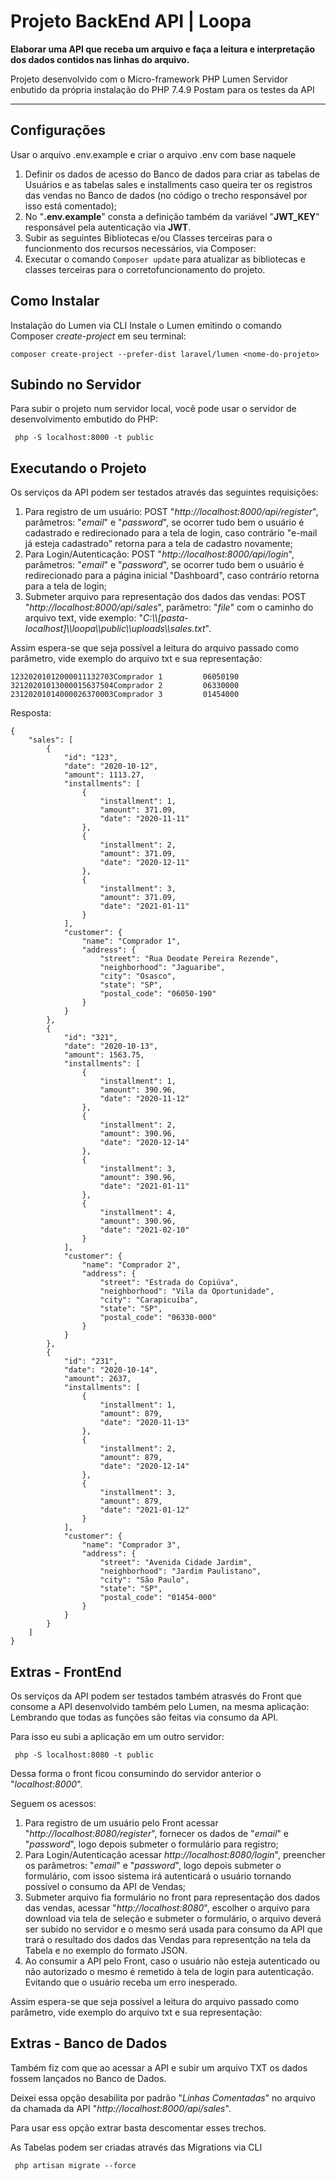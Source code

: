 # Projeto BackEnd API | Loopa 



**Elaborar uma API que receba um arquivo e faça a leitura e interpretação dos dados contidos nas linhas do arquivo.**

Projeto desenvolvido com o Micro-framework PHP Lumen
Servidor enbutido da própria instalação do PHP 7.4.9 
Postam para os testes da API

---

## Configurações

Usar o arquivo .env.example e criar o arquivo .env com base naquele

1. Definir os dados de acesso do Banco de dados para criar as tabelas de Usuários e as tabelas sales e installments caso queira ter os registros das vendas no Banco de dados (no código o trecho responsável por isso está comentado);
2. No "**.env.example**" consta a definição também da variável "**JWT_KEY**" responsável pela autenticação via **JWT**.
3. Subir as seguintes Bibliotecas e/ou Classes terceiras para o funcionmento dos recursos necessários, via Composer:
4. Executar o comando ``` Composer update ``` para atualizar as bibliotecas e classes terceiras para o corretofuncionamento do projeto.

## Como Instalar

Instalação do Lumen via CLI
Instale o Lumen emitindo o comando Composer *create-project* em seu terminal:

```
composer create-project --prefer-dist laravel/lumen <nome-do-projeto>
```

## Subindo no Servidor

Para subir o projeto num servidor local, você pode usar o servidor de desenvolvimento embutido do PHP: 

```
 php -S localhost:8000 -t public
```

## Executando o Projeto 

Os serviços da API podem ser testados através das seguintes requisições:

1. Para registro de um usuário: POST "*http://localhost:8000/api/register*", parâmetros: "*email*" e "*password*", se ocorrer tudo bem o usuário é cadastrado e redirecionado para a tela de login, caso contrário "e-mail já esteja cadastrado" retorna para a tela de cadastro novamente;
2. Para Login/Autenticação: POST "*http://localhost:8000/api/login*", parâmetros: "*email*" e "*password*", se ocorrer tudo bem o usuário é redirecionado para a página inicial "Dashboard", caso contrário retorna para a tela de login;
3. Submeter arquivo para representação dos dados das vendas: POST "*http://localhost:8000/api/sales*", parâmetro: "*file*" com o caminho do arquivo text, vide exemplo: "*C:\\\\[pasta-localhost]\\\\loopa\\\\public\\\\uploads\\\\sales.txt*".

Assim espera-se que seja possível a leitura do arquivo passado como parâmetro, vide exemplo do arquivo txt e sua representação:

```
12320201012000011132703Comprador 1         06050190
32120201013000015637504Comprador 2         06330000
23120201014000026370003Comprador 3         01454000
```

Resposta:

```
{
    "sales": [
        {
            "id": "123",
            "date": "2020-10-12",
            "amount": 1113.27,
            "installments": [
                {
                    "installment": 1,
                    "amount": 371.09,
                    "date": "2020-11-11"
                },
                {
                    "installment": 2,
                    "amount": 371.09,
                    "date": "2020-12-11"
                },
                {
                    "installment": 3,
                    "amount": 371.09,
                    "date": "2021-01-11"
                }
            ],
            "customer": {
                "name": "Comprador 1",
                "address": {
                    "street": "Rua Deodate Pereira Rezende",
                    "neighborhood": "Jaguaribe",
                    "city": "Osasco",
                    "state": "SP",
                    "postal_code": "06050-190"
                }
            }
        },
        {
            "id": "321",
            "date": "2020-10-13",
            "amount": 1563.75,
            "installments": [
                {
                    "installment": 1,
                    "amount": 390.96,
                    "date": "2020-11-12"
                },
                {
                    "installment": 2,
                    "amount": 390.96,
                    "date": "2020-12-14"
                },
                {
                    "installment": 3,
                    "amount": 390.96,
                    "date": "2021-01-11"
                },
                {
                    "installment": 4,
                    "amount": 390.96,
                    "date": "2021-02-10"
                }
            ],
            "customer": {
                "name": "Comprador 2",
                "address": {
                    "street": "Estrada do Copiúva",
                    "neighborhood": "Vila da Oportunidade",
                    "city": "Carapicuíba",
                    "state": "SP",
                    "postal_code": "06330-000"
                }
            }
        },
        {
            "id": "231",
            "date": "2020-10-14",
            "amount": 2637,
            "installments": [
                {
                    "installment": 1,
                    "amount": 879,
                    "date": "2020-11-13"
                },
                {
                    "installment": 2,
                    "amount": 879,
                    "date": "2020-12-14"
                },
                {
                    "installment": 3,
                    "amount": 879,
                    "date": "2021-01-12"
                }
            ],
            "customer": {
                "name": "Comprador 3",
                "address": {
                    "street": "Avenida Cidade Jardim",
                    "neighborhood": "Jardim Paulistano",
                    "city": "São Paulo",
                    "state": "SP",
                    "postal_code": "01454-000"
                }
            }
        }
    ]
}
```

## Extras - FrontEnd

Os serviços da API podem ser testados também atrasvés do Front que consome a API desenvolvido também pelo Lumen, na mesma aplicação:
Lembrando que todas as funções são feitas via consumo da API.

Para isso eu subi a aplicação em um outro servidor:

```
 php -S localhost:8080 -t public
```

Dessa forma o front ficou consumindo do servidor anterior o "*localhost:8000*".

Seguem os acessos:

1. Para registro de um usuário pelo Front acessar "*http://localhost:8080/register*", fornecer os dados de "*email*" e "*password*", logo depois submeter o formulário para registro;
1. Para Login/Autenticação acessar *http://localhost:8080/login*", preencher os parâmetros: "*email*" e "*password*", logo depois submeter o formulário, com issoo sistema irá autenticará o usuário tornando possível o consumo da API de Vendas;
3. Submeter arquivo fia formulário no front para representação dos dados das vendas, acessar "*http://localhost:8080*", escolher o arquivo para download via tela de seleção e submeter o formulário, o arquivo deverá ser subido no servidor e o mesmo será usada para consumo da API que trará o resultado dos dados das Vendas para representção na tela da Tabela e no exemplo do formato JSON.
4. Ao consumir a API pelo Front, caso o usuário não esteja autenticado ou não autorizado o mesmo é remetido à tela de login para autenticação. Evitando que o usuário receba um erro inesperado.

Assim espera-se que seja possível a leitura do arquivo passado como parâmetro, vide exemplo do arquivo txt e sua representação:

## Extras - Banco de Dados

Também fiz com que ao acessar a API e subir um arquivo TXT os dados fossem lançados no Banco de Dados.

Deixei essa opção desabilita por padrão "*Linhas Comentadas*" no arquivo da chamada da API "*http://localhost:8000/api/sales*".

Para usar ess opção extrar basta descomentar esses trechos.

As Tabelas podem ser criadas através das Migrations via CLI

```
 php artisan migrate --force
```


